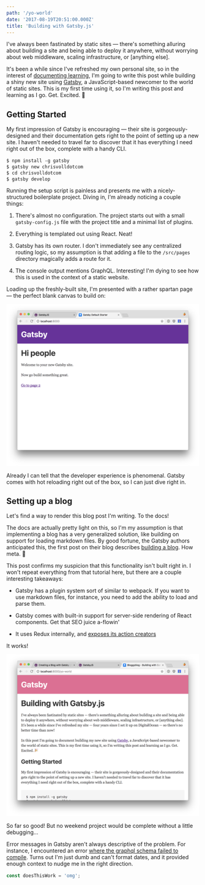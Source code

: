 ```yaml
---
path: '/yo-world'
date: '2017-08-19T20:51:00.000Z'
title: 'Building with Gatsby.js'
---
```


I've always been fastinated by static sites — there's something alluring about building a site and being able to deploy it anywhere, without worrying about web middleware, scaling infrastructure, or [anything else].

It's been a while since I've refreshed my own personal site, so in the interest of [documenting learning](https://academy.realm.io/posts/droidcon-boston-chiu-ki-chan-how-to-be-an-android-expert/), I'm going to write this post while building a shiny new site using [Gatsby](https://www.gatsbyjs.org/), a JavaScript-based newcomer to the world of static sites. This is my first time using it, so I'm writing this post and learning as I go. Get. Excited. 🎉


## Getting Started

My first impression of Gatsby is encouraging — their site is gorgeously-designed and their documentation gets right to the point of setting up a new site. I haven't needed to travel far to discover that it has everything I need right out of the box, complete with a handy CLI.

```
$ npm install -g gatsby
$ gatsby new chrisvolldotcom
$ cd chrisvolldotcom
$ gatsby develop
```

Running the setup script is painless and presents me with a nicely-structured boilerplate project. Diving in, I'm already noticing a couple things:

1. There's almost no configuration. The project starts out with a small `gatsby-config.js` file with the project title and a minimal list of plugins.

2. Everything is templated out using React. Neat!

3. Gatsby has its own router. I don't immediately see any centralized routing logic, so my assumption is that adding a file to the `/src/pages` directory magically adds a route for it.

4. The console output mentions GraphQL. Interesting! I'm dying to see how this is used in the context of a static website.

Loading up the freshly-built site, I'm presented with a rather spartan page — the perfect blank canvas to build on:

![Screenshot of the default Gatsby boilerplate homepage](./images/screen-1.png)

Already I can tell that the developer experience is phenomenal. Gatsby comes with hot reloading right out of the box, so I can just dive right in.


## Setting up a blog

Let's find a way to render this blog post I'm writing. To the docs!

The docs are actually pretty light on this, so I'm my assumption is that implementing a blog has a very generalized solution, like building on support for loading markdown files. By good fortune, the Gatsby authors anticipated this, the first post on their blog describes [building a blog](https://www.gatsbyjs.org/blog/2017-07-19-creating-a-blog-with-gatsby/). How meta. 🤘

This post confirms my suspicion that this functionality isn't built right in. I won't repeat everything from that tutorial here, but there are a couple interesting takeaways:

- Gatsby has a plugin system sort of similar to webpack. If you want to use markdown files, for instance, you need to add the ability to load and parse them.

- Gatsby comes with built-in support for server-side rendering of React components. Get that SEO juice a-flowin'

- It uses Redux internally, and [exposes its action creators](https://www.gatsbyjs.org/docs/bound-action-creators/)

It works!

![Screenshot of this very blog post being rendered within the Gatsby demo page](./images/screen-2.png)

So far so good! But no weekend project would be complete without a little debugging...

Error messages in Gatsby aren't always descriptive of the problem. For instance, I encountered an error [where the graphql schema failed to compile](https://github.com/gatsbyjs/gatsby/issues/1567). Turns out I'm just dumb and can't format dates, and it provided enough context to nudge me in the right direction.

```javascript
const doesThisWork = 'omg';
```